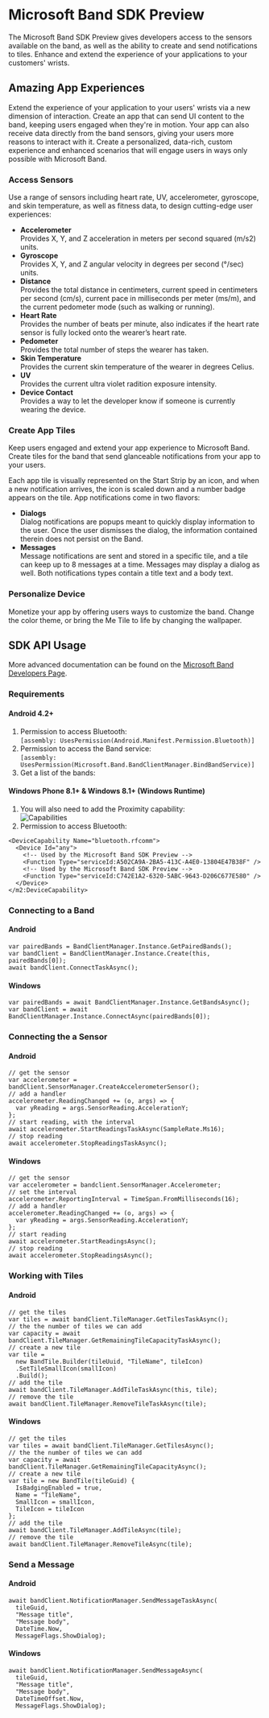 # Microsoft Band SDK Preview

The Microsoft Band SDK Preview gives developers access to the sensors available on the band, as well as the ability to create and send notifications to tiles. Enhance and extend the experience of your applications to your customers' wrists.

## Amazing App Experiences
Extend the experience of your application to your users' wrists via a new dimension of interaction. Create an app that can send UI content to the band, keeping users engaged when they're in motion. Your app can also receive data directly from the band sensors, giving your users more reasons to interact with it. Create a personalized, data-rich, custom experience and enhanced scenarios that will engage users in ways only possible with Microsoft Band.

### Access Sensors
Use a range of sensors including heart rate, UV, accelerometer, gyroscope, and skin temperature, as well as fitness data, to design cutting-edge user experiences:

 - **Accelerometer**  
   Provides X, Y, and Z acceleration in meters per second squared (m/s2) units.
 - **Gyroscope**  
   Provides X, Y, and Z angular velocity in degrees per second (°/sec) units.
 - **Distance**  
   Provides the total distance in centimeters, current speed in centimeters per second (cm/s), current pace in milliseconds per meter (ms/m), and the current pedometer mode (such as walking or running).
 - **Heart Rate**  
   Provides the number of beats per minute, also indicates if the heart rate sensor is fully locked onto the wearer’s heart rate.
 - **Pedometer**  
   Provides the total number of steps the wearer has taken.
 - **Skin Temperature**  
   Provides the current skin temperature of the wearer in degrees Celius.
 - **UV**  
   Provides the current ultra violet radition exposure intensity.
 - **Device Contact**  
   Provides a way to let the developer know if someone is currently wearing the device.

### Create App Tiles
Keep users engaged and extend your app experience to Microsoft Band. Create tiles for the band that send glanceable notifications from your app to your users.

Each app tile is visually represented on the Start Strip by an icon, and when a new notification arrives, the icon is scaled down and a number badge appears on the tile. App notifications come in two flavors:

 - **Dialogs**  
   Dialog notifications are popups meant to quickly display information to the user. Once the user dismisses the dialog, the information contained therein does not persist on the Band.
 - **Messages**  
   Message notifications are sent and stored in a specific tile, and a tile can keep up to 8
messages at a time. Messages may display a dialog as well.
Both notifications types contain a title text and a body text.

### Personalize Device
Monetize your app by offering users ways to customize the band. Change the color theme, or bring the Me Tile to life by changing the wallpaper.

## SDK API Usage

More advanced documentation can be found on the [Microsoft Band Developers Page][1].

### Requirements

#### Android 4.2+
1. Permission to access Bluetooth:  
   `[assembly: UsesPermission(Android.Manifest.Permission.Bluetooth)]`
2. Permission to access the Band service:  
   `[assembly: UsesPermission(Microsoft.Band.BandClientManager.BindBandService)]`
3. Get a list of the bands:

#### Windows Phone 8.1+ & Windows 8.1+ (Windows Runtime)
1. You will also need to add the Proximity capability:  
![Capabilities][2]
2. Permission to access Bluetooth:  

```
<DeviceCapability Name="bluetooth.rfcomm">
  <Device Id="any">
    <!-- Used by the Microsoft Band SDK Preview -->
    <Function Type="serviceId:A502CA9A-2BA5-413C-A4E0-13804E47B38F" />
    <!-- Used by the Microsoft Band SDK Preview -->
    <Function Type="serviceId:C742E1A2-6320-5ABC-9643-D206C677E580" />
  </Device>
</m2:DeviceCapability>
```

### Connecting to a Band


#### Android

```
var pairedBands = BandClientManager.Instance.GetPairedBands();
var bandClient = BandClientManager.Instance.Create(this, pairedBands[0]);
await bandClient.ConnectTaskAsync();
```

#### Windows 

```
var pairedBands = await BandClientManager.Instance.GetBandsAsync();
var bandClient = await BandClientManager.Instance.ConnectAsync(pairedBands[0]);
```

### Connecting the a Sensor


#### Android

```
// get the sensor
var accelerometer = bandClient.SensorManager.CreateAccelerometerSensor();
// add a handler
accelerometer.ReadingChanged += (o, args) => {
  var yReading = args.SensorReading.AccelerationY;
};
// start reading, with the interval
await accelerometer.StartReadingsTaskAsync(SampleRate.Ms16);
// stop reading
await accelerometer.StopReadingsTaskAsync();
```

#### Windows

```
// get the sensor
var accelerometer = bandclient.SensorManager.Accelerometer;
// set the interval
accelerometer.ReportingInterval = TimeSpan.FromMilliseconds(16);
// add a handler
accelerometer.ReadingChanged += (o, args) => {
  var yReading = args.SensorReading.AccelerationY;
};
// start reading
await accelerometer.StartReadingsAsync();
// stop reading
await accelerometer.StopReadingsAsync();
```

### Working with Tiles

#### Android

```
// get the tiles
var tiles = await bandClient.TileManager.GetTilesTaskAsync();
// the the number of tiles we can add
var capacity = await bandClient.TileManager.GetRemainingTileCapacityTaskAsync();
// create a new tile
var tile = 
  new BandTile.Builder(tileUuid, "TileName", tileIcon)
  .SetTileSmallIcon(smallIcon)
  .Build();
// add the tile
await bandClient.TileManager.AddTileTaskAsync(this, tile);
// remove the tile
await bandClient.TileManager.RemoveTileTaskAsync(tile);
```

#### Windows

```
// get the tiles
var tiles = await bandClient.TileManager.GetTilesAsync();
// the the number of tiles we can add
var capacity = await bandClient.TileManager.GetRemainingTileCapacityAsync();
// create a new tile
var tile = new BandTile(tileGuid) {
  IsBadgingEnabled = true,
  Name = "TileName",
  SmallIcon = smallIcon,
  TileIcon = tileIcon
};
// add the tile
await bandClient.TileManager.AddTileAsync(tile);
// remove the tile
await bandClient.TileManager.RemoveTileAsync(tile);
```

### Send a Message

#### Android

```
await bandClient.NotificationManager.SendMessageTaskAsync(
  tileGuid, 
  "Message title", 
  "Message body", 
  DateTime.Now,
  MessageFlags.ShowDialog);
```

#### Windows 

```
await bandClient.NotificationManager.SendMessageAsync(
  tileGuid, 
  "Message title", 
  "Message body", 
  DateTimeOffset.Now, 
  MessageFlags.ShowDialog);
```


[1]:http://developer.microsoftband.com/
[2]:https://raw.githubusercontent.com/mattleibow/Microsoft-Band-SDK-Bindings/master/Images/capabilities.png